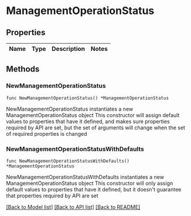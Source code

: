 # ManagementOperationStatus

## Properties

Name | Type | Description | Notes
------------ | ------------- | ------------- | -------------

## Methods

### NewManagementOperationStatus

`func NewManagementOperationStatus() *ManagementOperationStatus`

NewManagementOperationStatus instantiates a new ManagementOperationStatus object
This constructor will assign default values to properties that have it defined,
and makes sure properties required by API are set, but the set of arguments
will change when the set of required properties is changed

### NewManagementOperationStatusWithDefaults

`func NewManagementOperationStatusWithDefaults() *ManagementOperationStatus`

NewManagementOperationStatusWithDefaults instantiates a new ManagementOperationStatus object
This constructor will only assign default values to properties that have it defined,
but it doesn't guarantee that properties required by API are set


[[Back to Model list]](../README.md#documentation-for-models) [[Back to API list]](../README.md#documentation-for-api-endpoints) [[Back to README]](../README.md)


